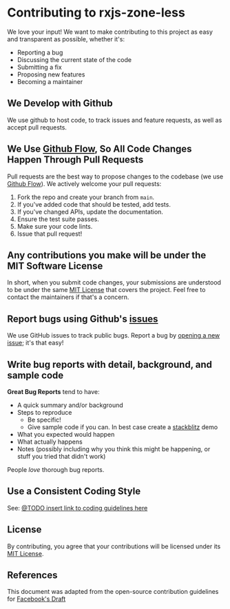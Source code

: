 # Contributing to rxjs-zone-less

We love your input! We want to make contributing to this project as easy and transparent as possible, whether it's:

- Reporting a bug
- Discussing the current state of the code
- Submitting a fix
- Proposing new features
- Becoming a maintainer

## We Develop with Github

We use github to host code, to track issues and feature requests, as well as accept pull requests.

## We Use [Github Flow](github-flow), So All Code Changes Happen Through Pull Requests

Pull requests are the best way to propose changes to the codebase (we use [Github Flow](github-flow)). We actively welcome your pull requests:

1. Fork the repo and create your branch from `main`.
2. If you've added code that should be tested, add tests.
3. If you've changed APIs, update the documentation.
4. Ensure the test suite passes.
5. Make sure your code lints.
6. Issue that pull request!

## Any contributions you make will be under the MIT Software License

In short, when you submit code changes, your submissions are understood to be under the same [MIT License](mit) that covers the project.
Feel free to contact the maintainers if that's a concern.

## Report bugs using Github's [issues](issues)

We use GitHub issues to track public bugs. Report a bug by [opening a new issue](new-issue); it's that easy!

## Write bug reports with detail, background, and sample code

**Great Bug Reports** tend to have:

- A quick summary and/or background
- Steps to reproduce
  - Be specific!
  - Give sample code if you can. In best case create a [stackblitz](stackblitz.com) demo
- What you expected would happen
- What actually happens
- Notes (possibly including why you think this might be happening, or stuff you tried that didn't work)

People _love_ thorough bug reports.

## Use a Consistent Coding Style

See: [@TODO insert link to coding guidelines here]()

## License

By contributing, you agree that your contributions will be licensed under its [MIT License](mit).

## References

This document was adapted from the open-source contribution guidelines for [Facebook's Draft](https://github.com/facebook/draft-js/blob/a9316a723f9e918afde44dea68b5f9f39b7d9b00/CONTRIBUTING.md)

<!-- Definitions -->

[mit]: https://choosealicense.com/licenses/mit/
[github-flow]: https://guides.github.com/introduction/flow/index.html
[issues]: https://github.com/rx-angular/rxjs-zone-less/issues
[new-issue]: https://github.com/rx-angular/rxjs-zone-less/issues/new
